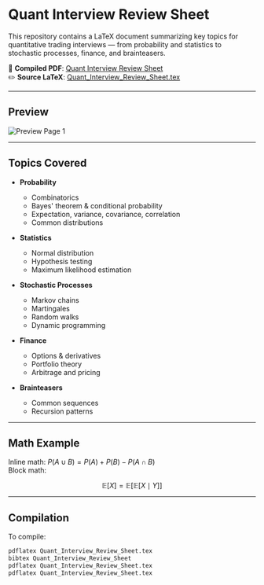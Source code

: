 # Quant Interview Review Sheet

This repository contains a LaTeX document summarizing key topics for quantitative trading interviews — from probability and statistics to stochastic processes, finance, and brainteasers.

📄 **Compiled PDF**: [Quant Interview Review Sheet](Quant_Interview_Review_Sheet.pdf)  
✏️ **Source LaTeX**: [Quant_Interview_Review_Sheet.tex](Quant_Interview_Review_Sheet.tex)

---

## Preview

![Preview Page 1](preview_page1.png)

---

## Topics Covered

- **Probability**
  - Combinatorics
  - Bayes' theorem & conditional probability
  - Expectation, variance, covariance, correlation
  - Common distributions

- **Statistics**
  - Normal distribution
  - Hypothesis testing
  - Maximum likelihood estimation

- **Stochastic Processes**
  - Markov chains
  - Martingales
  - Random walks
  - Dynamic programming

- **Finance**
  - Options & derivatives
  - Portfolio theory
  - Arbitrage and pricing

- **Brainteasers**
  - Common sequences
  - Recursion patterns

---

## Math Example

Inline math: $P(A \cup B) = P(A) + P(B) - P(A \cap B)$  
Block math:

$$
\mathbb{E}[X] = \mathbb{E}[\mathbb{E}[X \mid Y]]
$$

---

## Compilation

To compile:

```bash
pdflatex Quant_Interview_Review_Sheet.tex
bibtex Quant_Interview_Review_Sheet
pdflatex Quant_Interview_Review_Sheet.tex
pdflatex Quant_Interview_Review_Sheet.tex

